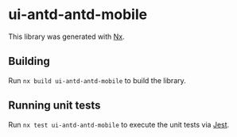 # ui-antd-antd-mobile

This library was generated with [Nx](https://nx.dev).

## Building

Run `nx build ui-antd-antd-mobile` to build the library.

## Running unit tests

Run `nx test ui-antd-antd-mobile` to execute the unit tests via [Jest](https://jestjs.io).
